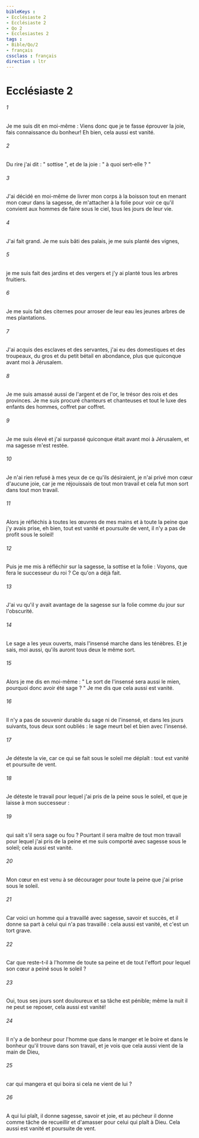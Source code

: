 ```yaml
---
bibleKeys : 
- Ecclésiaste 2
- Ecclésiaste 2
- Qo 2
- Ecclesiastes 2
tags : 
- Bible/Qo/2
- français
cssclass : français
direction : ltr
---
```


# Ecclésiaste 2

###### 1
Je me suis dit en moi-même : Viens donc que je te fasse éprouver la joie, fais connaissance du bonheur! Eh bien, cela aussi est vanité. 
###### 2
Du rire j'ai dit : " sottise ", et de la joie : " à quoi sert-elle ? " 
###### 3
J'ai décidé en moi-même de livrer mon corps à la boisson tout en menant mon cœur dans la sagesse, de m'attacher à la folie pour voir ce qu'il convient aux hommes de faire sous le ciel, tous les jours de leur vie. 
###### 4
J'ai fait grand. Je me suis bâti des palais, je me suis planté des vignes, 
###### 5
je me suis fait des jardins et des vergers et j'y ai planté tous les arbres fruitiers. 
###### 6
Je me suis fait des citernes pour arroser de leur eau les jeunes arbres de mes plantations. 
###### 7
J'ai acquis des esclaves et des servantes, j'ai eu des domestiques et des troupeaux, du gros et du petit bétail en abondance, plus que quiconque avant moi à Jérusalem. 
###### 8
Je me suis amassé aussi de l'argent et de l'or, le trésor des rois et des provinces. Je me suis procuré chanteurs et chanteuses et tout le luxe des enfants des hommes, coffret par coffret. 
###### 9
Je me suis élevé et j'ai surpassé quiconque était avant moi à Jérusalem, et ma sagesse m'est restée. 
###### 10
Je n'ai rien refusé à mes yeux de ce qu'ils désiraient, je n'ai privé mon cœur d'aucune joie, car je me réjouissais de tout mon travail et cela fut mon sort dans tout mon travail. 
###### 11
Alors je réfléchis à toutes les œuvres de mes mains et à toute la peine que j'y avais prise, eh bien, tout est vanité et poursuite de vent, il n'y a pas de profit sous le soleil! 
###### 12
Puis je me mis à réfléchir sur la sagesse, la sottise et la folie : Voyons, que fera le successeur du roi ? Ce qu'on a déjà fait. 
###### 13
J'ai vu qu'il y avait avantage de la sagesse sur la folie comme du jour sur l'obscurité. 
###### 14
Le sage a les yeux ouverts, mais l'insensé marche dans les ténèbres. Et je sais, moi aussi, qu'ils auront tous deux le même sort. 
###### 15
Alors je me dis en moi-même : " Le sort de l'insensé sera aussi le mien, pourquoi donc avoir été sage ? " Je me dis que cela aussi est vanité. 
###### 16
Il n'y a pas de souvenir durable du sage ni de l'insensé, et dans les jours suivants, tous deux sont oubliés : le sage meurt bel et bien avec l'insensé. 
###### 17
Je déteste la vie, car ce qui se fait sous le soleil me déplaît : tout est vanité et poursuite de vent. 
###### 18
Je déteste le travail pour lequel j'ai pris de la peine sous le soleil, et que je laisse à mon successeur : 
###### 19
qui sait s'il sera sage ou fou ? Pourtant il sera maître de tout mon travail pour lequel j'ai pris de la peine et me suis comporté avec sagesse sous le soleil; cela aussi est vanité. 
###### 20
Mon cœur en est venu à se décourager pour toute la peine que j'ai prise sous le soleil. 
###### 21
Car voici un homme qui a travaillé avec sagesse, savoir et succès, et il donne sa part à celui qui n'a pas travaillé : cela aussi est vanité, et c'est un tort grave. 
###### 22
Car que reste-t-il à l'homme de toute sa peine et de tout l'effort pour lequel son cœur a peiné sous le soleil ? 
###### 23
Oui, tous ses jours sont douloureux et sa tâche est pénible; même la nuit il ne peut se reposer, cela aussi est vanité! 
###### 24
Il n'y a de bonheur pour l'homme que dans le manger et le boire et dans le bonheur qu'il trouve dans son travail, et je vois que cela aussi vient de la main de Dieu, 
###### 25
car qui mangera et qui boira si cela ne vient de lui ? 
###### 26
A qui lui plaît, il donne sagesse, savoir et joie, et au pécheur il donne comme tâche de recueillir et d'amasser pour celui qui plaît à Dieu. Cela aussi est vanité et poursuite de vent. 
